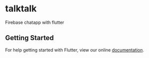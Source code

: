# talktalk

Firebase chatapp with flutter

## Getting Started

For help getting started with Flutter, view our online
[documentation](https://flutter.io/).
